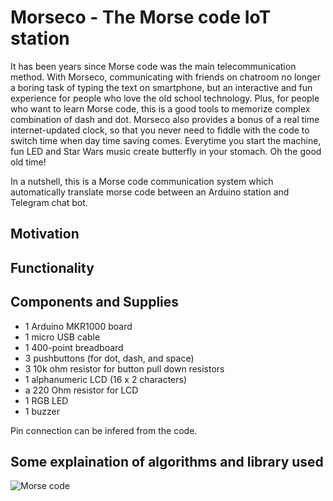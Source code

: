 # Morseco - The Morse code IoT station 

It has been years since Morse code was the main telecommunication method. With Morseco, communicating with friends on chatroom no longer a boring task of typing the text on smartphone, but an interactive and fun experience for people who love the old school technology. Plus, for people who want to learn Morse code, this is a good tools to memorize complex combination of dash and dot. Morseco also provides a bonus of a real time internet-updated clock, so that you never need to fiddle with the code to switch time when day time saving comes. Everytime you start the machine, fun LED and Star Wars music create butterfly in your stomach. Oh the good old time! 

In a nutshell, this is a Morse code communication system which automatically translate morse code between an Arduino station and Telegram chat bot. 

## Motivation

## Functionality

## Components and Supplies

* 1 Arduino MKR1000 board
* 1 micro USB cable
* 1 400-point breadboard
* 3 pushbuttons (for dot, dash, and space)
* 3 10k ohm resistor for button pull down resistors
* 1 alphanumeric LCD (16 x 2 characters)
* a 220 Ohm resistor for LCD
* 1 RGB LED
* 1 buzzer

Pin connection can be infered from the code. 


## Some explaination of algorithms and library used


![Morse code](https://i.pinimg.com/originals/33/46/ed/3346ed3bec1ef39f389fd69a10886234.png)



